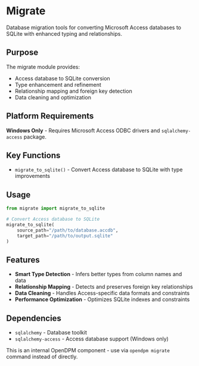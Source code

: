 # Migrate

Database migration tools for converting Microsoft Access databases to SQLite with enhanced typing and relationships.

## Purpose

The migrate module provides:
- Access database to SQLite conversion
- Type enhancement and refinement
- Relationship mapping and foreign key detection
- Data cleaning and optimization

## Platform Requirements

**Windows Only** - Requires Microsoft Access ODBC drivers and `sqlalchemy-access` package.

## Key Functions

- `migrate_to_sqlite()` - Convert Access database to SQLite with type improvements

## Usage

```python
from migrate import migrate_to_sqlite

# Convert Access database to SQLite
migrate_to_sqlite(
    source_path="/path/to/database.accdb",
    target_path="/path/to/output.sqlite"
)
```

## Features

- **Smart Type Detection** - Infers better types from column names and data
- **Relationship Mapping** - Detects and preserves foreign key relationships  
- **Data Cleaning** - Handles Access-specific data formats and constraints
- **Performance Optimization** - Optimizes SQLite indexes and constraints

## Dependencies

- `sqlalchemy` - Database toolkit
- `sqlalchemy-access` - Access database support (Windows only)

This is an internal OpenDPM component - use via `opendpm migrate` command instead of directly.